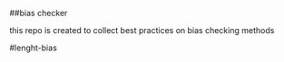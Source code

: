 ##bias checker

this repo is created to collect best practices on bias checking methods

#lenght-bias

